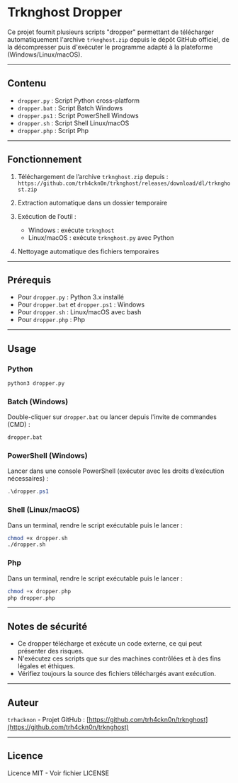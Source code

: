 # Trknghost Dropper

Ce projet fournit plusieurs scripts "dropper" permettant de télécharger automatiquement l'archive `trknghost.zip` depuis le dépôt GitHub officiel, de la décompresser puis d'exécuter le programme adapté à la plateforme (Windows/Linux/macOS).

---

## Contenu

- `dropper.py` : Script Python cross-platform  
- `dropper.bat` : Script Batch Windows  
- `dropper.ps1` : Script PowerShell Windows  
- `dropper.sh` : Script Shell Linux/macOS
- `dropper.php` : Script Php

---

## Fonctionnement

1. Téléchargement de l’archive `trknghost.zip` depuis :  
   `https://github.com/trh4ckn0n/trknghost/releases/download/dl/trknghost.zip`

2. Extraction automatique dans un dossier temporaire

3. Exécution de l’outil :  
   - Windows : exécute `trknghost`  
   - Linux/macOS : exécute `trknghost.py` avec Python

4. Nettoyage automatique des fichiers temporaires

---

## Prérequis

- Pour `dropper.py` : Python 3.x installé  
- Pour `dropper.bat` et `dropper.ps1` : Windows  
- Pour `dropper.sh` : Linux/macOS avec bash
- Pour `dropper.php` : Php 

---

## Usage

### Python

```bash
python3 dropper.py
```

### Batch (Windows)

Double-cliquer sur `dropper.bat` ou lancer depuis l'invite de commandes (CMD) :

```cmd
dropper.bat
```

### PowerShell (Windows)

Lancer dans une console PowerShell (exécuter avec les droits d’exécution nécessaires) :

```powershell
.\dropper.ps1
```

### Shell (Linux/macOS)

Dans un terminal, rendre le script exécutable puis le lancer :

```bash
chmod +x dropper.sh
./dropper.sh
```

### Php

Dans un terminal, rendre le script exécutable puis le lancer :

```php
chmod +x dropper.php
php dropper.php
```

---

## Notes de sécurité

- Ce dropper télécharge et exécute un code externe, ce qui peut présenter des risques.  
- N'exécutez ces scripts que sur des machines contrôlées et à des fins légales et éthiques.  
- Vérifiez toujours la source des fichiers téléchargés avant exécution.

---

## Auteur

`trhacknon` - Projet GitHub : [https://github.com/trh4ckn0n/trknghost](https://github.com/trh4ckn0n/trknghost)

---

## Licence

Licence MIT - Voir fichier LICENSE
